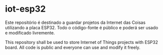# iot-esp32

Este repositório é destinado a guardar projetos da Internet das Coisas utilizando a placa ESP32.
Todo o código-fonte é público e poderá ser usado e modificado livremente.

This repository shall be used to store Internet of Things projects with ESP32 board.
All code is public and everyone can use and modify it freely.
